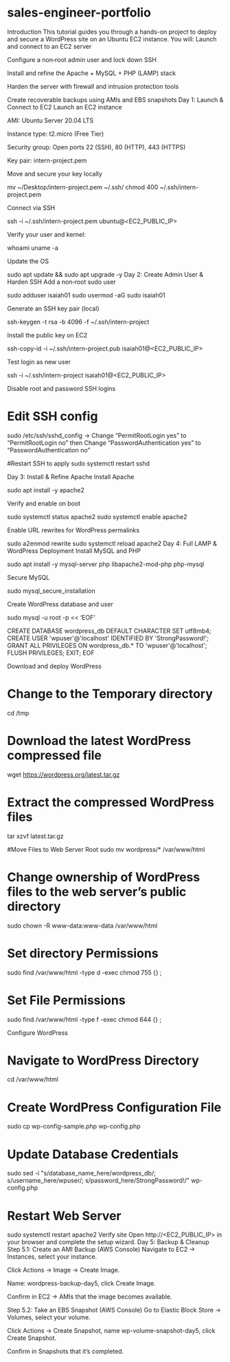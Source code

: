 # sales-engineer-portfolio

Introduction
This tutorial guides you through a hands-on project to deploy and secure a WordPress site on an Ubuntu EC2 instance. You will:
Launch and connect to an EC2 server


Configure a non‑root admin user and lock down SSH


Install and refine the Apache + MySQL + PHP (LAMP) stack


Harden the server with firewall and intrusion protection tools


Create recoverable backups using AMIs and EBS snapshots
Day 1: Launch & Connect to EC2
Launch an EC2 instance


AMI: Ubuntu Server 20.04 LTS


Instance type: t2.micro (Free Tier)


Security group: Open ports 22 (SSH), 80 (HTTP), 443 (HTTPS)


Key pair: intern-project.pem


Move and secure your key locally

mv ~/Desktop/intern-project.pem ~/.ssh/
chmod 400 ~/.ssh/intern-project.pem

Connect via SSH

ssh -i ~/.ssh/intern-project.pem ubuntu@<EC2_PUBLIC_IP>

Verify your user and kernel:

whoami
uname -a

Update the OS

 sudo apt update && sudo apt upgrade -y
Day 2: Create Admin User & Harden SSH
Add a non‑root sudo user

sudo adduser isaiah01
sudo usermod -aG sudo isaiah01

Generate an SSH key pair (local)

ssh-keygen -t rsa -b 4096 -f ~/.ssh/intern-project

Install the public key on EC2

ssh-copy-id -i ~/.ssh/intern-project.pub isaiah01@<EC2_PUBLIC_IP>

Test login as new user

ssh -i ~/.ssh/intern-project isaiah01@<EC2_PUBLIC_IP>

Disable root and password SSH logins

# Edit SSH config
sudo /etc/ssh/sshd_config → Change “PermitRootLogin yes” to “PermitRootLogin no” then Change “PasswordAuthentication yes” to “PasswordAuthentication no”

#Restart SSH to apply
sudo systemctl restart sshd

Day 3: Install & Refine Apache
Install Apache

sudo apt install -y apache2

Verify and enable on boot

sudo systemctl status apache2
sudo systemctl enable apache2

Enable URL rewrites for WordPress permalinks

sudo a2enmod rewrite
sudo systemctl reload apache2
Day 4: Full LAMP & WordPress Deployment
Install MySQL and PHP

sudo apt install -y mysql-server php libapache2-mod-php php-mysql

Secure MySQL

sudo mysql_secure_installation

Create WordPress database and user

sudo mysql -u root -p << ‘EOF’

CREATE DATABASE wordpress_db DEFAULT CHARACTER SET utf8mb4;
CREATE USER 'wpuser'@'localhost' IDENTIFIED BY 'StrongPassword!';
GRANT ALL PRIVILEGES ON wordpress_db.* TO 'wpuser'@'localhost';
FLUSH PRIVILEGES;
EXIT;
EOF


Download and deploy WordPress


# Change to the Temporary directory
cd /tmp

# Download the latest WordPress compressed file
wget https://wordpress.org/latest.tar.gz

# Extract the compressed WordPress files
tar xzvf latest.tar.gz

#Move Files to Web Server Root
sudo mv wordpress/* /var/www/html

# Change ownership of WordPress files to the web server’s public directory
sudo chown -R www-data:www-data /var/www/html

# Set directory Permissions
sudo find /var/www/html -type d -exec chmod 755 {} \;

# Set File Permissions
sudo find /var/www/html -type f -exec chmod 644 {} \;

Configure WordPress


# Navigate to WordPress Directory
cd /var/www/html

# Create WordPress Configuration File
sudo cp wp-config-sample.php wp-config.php

# Update Database Credentials
sudo sed -i "s/database_name_here/wordpress_db/; s/username_here/wpuser/; s/password_here/StrongPassword!/" wp-config.php

# Restart Web Server
sudo systemctl restart apache2
Verify site
Open http://<EC2_PUBLIC_IP> in your browser and complete the setup wizard.
Day 5: Backup & Cleanup
Step 5.1: Create an AMI Backup (AWS Console)
Navigate to EC2 → Instances, select your instance.


Click Actions → Image → Create Image.


Name: wordpress-backup-day5, click Create Image.


Confirm in EC2 → AMIs that the image becomes available.


Step 5.2: Take an EBS Snapshot (AWS Console)
Go to Elastic Block Store → Volumes, select your volume.


Click Actions → Create Snapshot, name wp-volume-snapshot-day5, click Create Snapshot.


Confirm in Snapshots that it’s completed.
